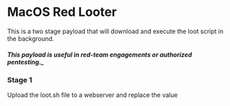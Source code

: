 # MacOS Red Looter

This is a two stage payload that will download and execute the loot script in the background.
##### This payload is useful in red-team engagements or **authorized** pentesting._

### Stage 1
Upload the loot.sh file to a webserver and replace the value _<SCRIPT URL>_ with the URL of the webserver.
_If you use the URl to the raw file on github the first stage will take longer since it's long path which makes it more noticable._

### Stage 2
This script will loot the Desktop and Documents directories and some other important files.
The looted files will be compressed and uploaded over SCP to the set destination SSH server.

## Usage
  - Upload the pivate key to any web server (for external just use dropbox).
  - Set the URL to the key uploaded.
  - Set the SSH server address
  - Run! - The file will be saved as .loot.tgz on the remote host.
